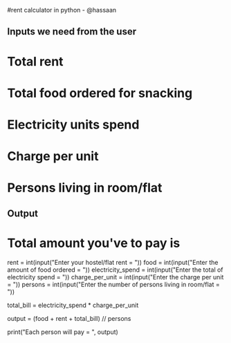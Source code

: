 #rent calculator in python - @hassaan

## Inputs we need from the user
# Total rent
# Total food ordered for snacking
# Electricity units spend
# Charge per unit 
# Persons living in room/flat

## Output
# Total amount you've to pay is

rent = int(input("Enter your hostel/flat rent = "))
food = int(input("Enter the amount of food ordered = "))
electricity_spend = int(input("Enter the total of electricity spend = "))
charge_per_unit = int(input("Enter the charge per unit = "))
persons = int(input("Enter the number of persons living in room/flat = "))

total_bill = electricity_spend * charge_per_unit

output = (food + rent + total_bill) // persons

print("Each person will pay = ", output)
